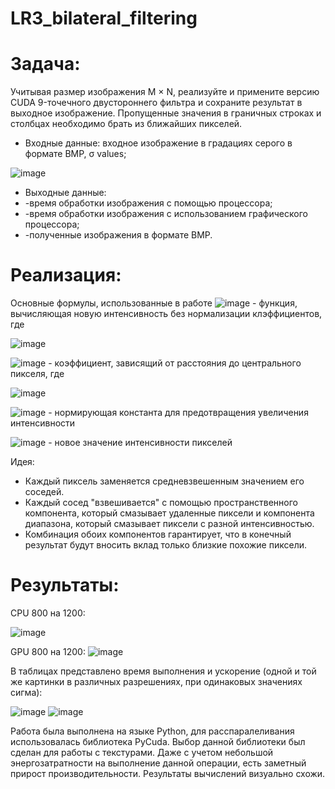 # LR3_bilateral_filtering

# Задача:
Учитывая размер изображения M × N, реализуйте и примените версию CUDA 9-точечного двустороннего фильтра и сохраните результат в выходное изображение. Пропущенные значения в граничных строках и столбцах необходимо брать из ближайших пикселей.
- Входные данные: входное изображение в градациях серого в формате BMP, σ values;

![image](https://github.com/Won20/LR3_bilateral_filtering/assets/102918065/92739b49-650d-45f0-9ad8-4a1919aa7287)


- Выходные данные:
- -время обработки изображения с помощью процессора;
- -время обработки изображения с использованием графического процессора;
- -полученные изображения в формате BMP.

# Реализация:
Основные формулы, использованные в работе
![image](https://github.com/Won20/LR3_bilateral_filtering/assets/102918065/691f9e3a-44f0-4abe-aaf1-d00758b35498) - функция, вычисляющая новую интенсивность без нормализации клэффициентов, где

![image](https://github.com/Won20/LR3_bilateral_filtering/assets/102918065/2c7cf626-b9e4-446e-af76-142b930d0411)

![image](https://github.com/Won20/LR3_bilateral_filtering/assets/102918065/299d0d90-f030-4923-9627-3bb5446d1ed3) - коэффициент, зависящий от расстояния до центрального пикселя, где

![image](https://github.com/Won20/LR3_bilateral_filtering/assets/102918065/a16f75a9-9eaf-4e18-8db0-f9136df118fe)

![image](https://github.com/Won20/LR3_bilateral_filtering/assets/102918065/1134ff43-9f83-4af7-ac16-1d327712a124) - нормирующая константа для предотвращения увеличения интенсивности 

![image](https://github.com/Won20/LR3_bilateral_filtering/assets/102918065/45e43093-cc2c-4c1b-81b7-1a6caf814132) - новое значение интенсивности пикселей

Идея:
- Каждый пиксель заменяется средневзвешенным значением его соседей.
- Каждый сосед "взвешивается" с помощью пространственного компонента, который смазывает удаленные пиксели и компонента диапазона, который смазывает пиксели с разной интенсивностью.
- Комбинация обоих компонентов гарантирует, что в конечный результат будут вносить вклад только близкие похожие пиксели.


# Результаты:
CPU 800 на 1200: 

![image](https://github.com/Won20/LR3_bilateral_filtering/assets/102918065/5c935239-2aa7-4c90-b051-73fefcfb2a69)


GPU 800 на 1200: 
![image](https://github.com/Won20/LR3_bilateral_filtering/assets/102918065/9fdd55e6-fa67-4b51-8d24-29751512d623)

В таблицах представлено время выполнения и ускорение (одной и той же картинки в различных разрешениях, при одинаковых значениях сигма):

![image](https://github.com/Won20/LR3_bilateral_filtering/assets/102918065/2dbe9d7a-af13-46b0-9ea9-6fa6dbd5764f) 
![image](https://github.com/Won20/LR3_bilateral_filtering/assets/102918065/80dc054d-9055-4697-8c13-08daede921a3)

Работа была выполнена на языке Python, для расспаралеливания использовалась библиотека PyCuda. Выбор данной библиотеки был сделан для работы с текстурами.
Даже с учетом небольшой энергозатратности на выполнение данной операции, есть заметный прирост производительности.
Результаты вычислений визуально схожи.


